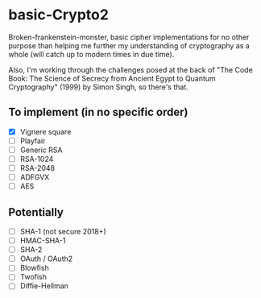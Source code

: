 # basic-Crypto2
Broken-frankenstein-monster, basic cipher implementations for no other purpose than helping me further my understanding of cryptography as a whole (will catch up to modern times in due time).

Also, I'm working through the challenges posed at the back of "The Code Book: The Science of Secrecy from Ancient Egypt to Quantum Cryptography" (1999) by Simon Singh, so there's that.

## To implement (in no specific order)

- [x] Vignere square
- [ ] Playfair
- [ ] Generic RSA
- [ ] RSA-1024
- [ ] RSA-2048
- [ ] ADFGVX
- [ ] AES

## Potentially
- [ ] SHA-1 (not secure 2018+)
- [ ] HMAC-SHA-1
- [ ] SHA-2
- [ ] OAuth / OAuth2
- [ ] Blowfish
- [ ] Twofish
- [ ] Diffie-Hellman

